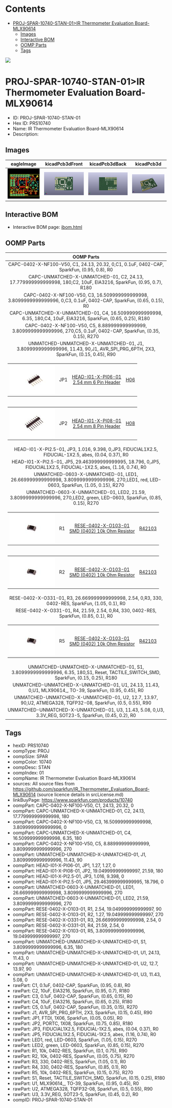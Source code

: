 



Contents
========

* [PROJ-SPAR-10740-STAN-01>IR Thermometer Evaluation Board-MLX90614](#proj-spar-10740-stan-01ir-thermometer-evaluation-board-mlx90614)
	* [Images](#images)
	* [Interactive BOM](#interactive-bom)
	* [OOMP Parts](#oomp-parts)
	* [Tags](#tags)
  
![][im]
# PROJ-SPAR-10740-STAN-01>IR Thermometer Evaluation Board-MLX90614

- ID: PROJ-SPAR-10740-STAN-01
- Hex ID: PRS10740
- Name: IR Thermometer Evaluation Board-MLX90614
- Description: 

## Images
  
  

|eagleImage|kicadPcb3dFront|kicadPcb3dBack|kicadPcb3d|
| :---: | :---: | :---: | :---: |
|[![eagleImage](eagleImage_140.png)](eagleImage_600.png)|[![kicadPcb3dFront](kicadPcb3dFront_140.png)](kicadPcb3dFront_600.png)|[![kicadPcb3dBack](kicadPcb3dBack_140.png)](kicadPcb3dBack_600.png)|[![kicadPcb3d](kicadPcb3d_140.png)](kicadPcb3d_600.png)|

## Interactive BOM

- Interactive BOM page: [ibom.html](kicad/bom/ibom.html)

## OOMP Parts
  

|OOMP Parts|
| :---: |
|CAPC-0402-X-NF100-V50, C1, 24.13, 20.32, 0,C1, 0.1uF, 0402-CAP, SparkFun, (0.95, 0.8), R0|
|CAPC-UNMATCHED-X-UNMATCHED-01, C2, 24.13, 17.779999999999998, 180,C2, 10uF, EIA3216, SparkFun, (0.95, 0.7), R180|
|CAPC-0402-X-NF100-V50, C3, 16.509999999999998, 3.8099999999999996, 0,C3, 0.1uF, 0402-CAP, SparkFun, (0.65, 0.15), R0|
|CAPC-UNMATCHED-X-UNMATCHED-01, C4, 16.509999999999998, 6.35, 180,C4, 10uF, EIA3216, SparkFun, (0.65, 0.25), R180|
|CAPC-0402-X-NF100-V50, C5, 8.889999999999999, 3.8099999999999996, 270,C5, 0.1uF, 0402-CAP, SparkFun, (0.35, 0.15), R270|
|UNMATCHED-UNMATCHED-X-UNMATCHED-01, J1, 3.8099999999999996, 11.43, 90,J1, AVR_SPI_PRG_6PTH, 2X3, SparkFun, (0.15, 0.45), R90|
|<table><tr><td>![HEAD-I01-X-PI06-01](https://raw.githubusercontent.com/oomlout/oomlout_OOMP_parts/main/HEAD-I01-X-PI06-01/image_140.jpg)</td><td> JP1</td><td>[HEAD-I01-X-PI06-01<br>2.54 mm 6 Pin Header](https://github.com/oomlout/oomlout_OOMP_parts/tree/main/HEAD-I01-X-PI06-01/)</td><td>[H06](https://github.com/oomlout/oomlout_OOMP_parts/tree/main/HEAD-I01-X-PI06-01/)</td></tr></table>|
|<table><tr><td>![HEAD-I01-X-PI08-01](https://raw.githubusercontent.com/oomlout/oomlout_OOMP_parts/main/HEAD-I01-X-PI08-01/image_140.jpg)</td><td> JP2</td><td>[HEAD-I01-X-PI08-01<br>2.54 mm 8 Pin Header](https://github.com/oomlout/oomlout_OOMP_parts/tree/main/HEAD-I01-X-PI08-01/)</td><td>[H08](https://github.com/oomlout/oomlout_OOMP_parts/tree/main/HEAD-I01-X-PI08-01/)</td></tr></table>|
|HEAD-I01-X-PI2.5-01, JP3, 1.016, 9.398, 0,JP3, FIDUCIAL1X2.5, FIDUCIAL-1X2.5, abes, (0.04, 0.37), R0|
|HEAD-I01-X-PI2.5-01, JP5, 29.463999999999995, 18.796, 0,JP5, FIDUCIAL1X2.5, FIDUCIAL-1X2.5, abes, (1.16, 0.74), R0|
|UNMATCHED-0603-X-UNMATCHED-01, LED1, 26.669999999999998, 3.8099999999999996, 270,LED1, red, LED-0603, SparkFun, (1.05, 0.15), R270|
|UNMATCHED-0603-X-UNMATCHED-01, LED2, 21.59, 3.8099999999999996, 270,LED2, green, LED-0603, SparkFun, (0.85, 0.15), R270|
|<table><tr><td>![RESE-0402-X-O103-01](https://raw.githubusercontent.com/oomlout/oomlout_OOMP_parts/main/RESE-0402-X-O103-01/image_140.jpg)</td><td> R1</td><td>[RESE-0402-X-O103-01<br>SMD (0402) 10k Ohm Resistor](https://github.com/oomlout/oomlout_OOMP_parts/tree/main/RESE-0402-X-O103-01/)</td><td>[R42103](https://github.com/oomlout/oomlout_OOMP_parts/tree/main/RESE-0402-X-O103-01/)</td></tr></table>|
|<table><tr><td>![RESE-0402-X-O103-01](https://raw.githubusercontent.com/oomlout/oomlout_OOMP_parts/main/RESE-0402-X-O103-01/image_140.jpg)</td><td> R2</td><td>[RESE-0402-X-O103-01<br>SMD (0402) 10k Ohm Resistor](https://github.com/oomlout/oomlout_OOMP_parts/tree/main/RESE-0402-X-O103-01/)</td><td>[R42103](https://github.com/oomlout/oomlout_OOMP_parts/tree/main/RESE-0402-X-O103-01/)</td></tr></table>|
|RESE-0402-X-O331-01, R3, 26.669999999999998, 2.54, 0,R3, 330, 0402-RES, SparkFun, (1.05, 0.1), R0|
|RESE-0402-X-O331-01, R4, 21.59, 2.54, 0,R4, 330, 0402-RES, SparkFun, (0.85, 0.1), R0|
|<table><tr><td>![RESE-0402-X-O103-01](https://raw.githubusercontent.com/oomlout/oomlout_OOMP_parts/main/RESE-0402-X-O103-01/image_140.jpg)</td><td> R5</td><td>[RESE-0402-X-O103-01<br>SMD (0402) 10k Ohm Resistor](https://github.com/oomlout/oomlout_OOMP_parts/tree/main/RESE-0402-X-O103-01/)</td><td>[R42103](https://github.com/oomlout/oomlout_OOMP_parts/tree/main/RESE-0402-X-O103-01/)</td></tr></table>|
|UNMATCHED-UNMATCHED-X-UNMATCHED-01, S1, 3.8099999999999996, 6.35, 180,S1, Reset, TACTILE_SWITCH_SMD, SparkFun, (0.15, 0.25), R180|
|UNMATCHED-UNMATCHED-X-UNMATCHED-01, U1, 24.13, 11.43, 0,U1, MLX90614_, TO-39, SparkFun, (0.95, 0.45), R0|
|UNMATCHED-UNMATCHED-X-UNMATCHED-01, U2, 12.7, 13.97, 90,U2, ATMEGA328, TQFP32-08, SparkFun, (0.5, 0.55), R90|
|UNMATCHED-UNMATCHED-X-UNMATCHED-01, U3, 11.43, 5.08, 0,U3, 3.3V_REG, SOT23-5, SparkFun, (0.45, 0.2), R0|

## Tags

- hexID: PRS10740
- oompType: PROJ
- oompSize: SPAR
- oompColor: 10740
- oompDesc: STAN
- oompIndex: 01
- oompName: IR Thermometer Evaluation Board-MLX90614
- sources: All source files from https://github.com/sparkfun/IR_Thermometer_Evaluation_Board-MLX90614 (source licence details in srcLicense.md)
- linkBuyPage: https://www.sparkfun.com/products/10740
- oompPart: CAPC-0402-X-NF100-V50, C1, 24.13, 20.32, 0
- oompPart: CAPC-UNMATCHED-X-UNMATCHED-01, C2, 24.13, 17.779999999999998, 180
- oompPart: CAPC-0402-X-NF100-V50, C3, 16.509999999999998, 3.8099999999999996, 0
- oompPart: CAPC-UNMATCHED-X-UNMATCHED-01, C4, 16.509999999999998, 6.35, 180
- oompPart: CAPC-0402-X-NF100-V50, C5, 8.889999999999999, 3.8099999999999996, 270
- oompPart: UNMATCHED-UNMATCHED-X-UNMATCHED-01, J1, 3.8099999999999996, 11.43, 90
- oompPart: HEAD-I01-X-PI06-01, JP1, 1.27, 1.27, 0
- oompPart: HEAD-I01-X-PI08-01, JP2, 19.049999999999997, 21.59, 180
- oompPart: HEAD-I01-X-PI2.5-01, JP3, 1.016, 9.398, 0
- oompPart: HEAD-I01-X-PI2.5-01, JP5, 29.463999999999995, 18.796, 0
- oompPart: UNMATCHED-0603-X-UNMATCHED-01, LED1, 26.669999999999998, 3.8099999999999996, 270
- oompPart: UNMATCHED-0603-X-UNMATCHED-01, LED2, 21.59, 3.8099999999999996, 270
- oompPart: RESE-0402-X-O103-01, R1, 2.54, 19.049999999999997, 90
- oompPart: RESE-0402-X-O103-01, R2, 1.27, 19.049999999999997, 270
- oompPart: RESE-0402-X-O331-01, R3, 26.669999999999998, 2.54, 0
- oompPart: RESE-0402-X-O331-01, R4, 21.59, 2.54, 0
- oompPart: RESE-0402-X-O103-01, R5, 3.8099999999999996, 19.049999999999997, 270
- oompPart: UNMATCHED-UNMATCHED-X-UNMATCHED-01, S1, 3.8099999999999996, 6.35, 180
- oompPart: UNMATCHED-UNMATCHED-X-UNMATCHED-01, U1, 24.13, 11.43, 0
- oompPart: UNMATCHED-UNMATCHED-X-UNMATCHED-01, U2, 12.7, 13.97, 90
- oompPart: UNMATCHED-UNMATCHED-X-UNMATCHED-01, U3, 11.43, 5.08, 0
- rawPart: C1, 0.1uF, 0402-CAP, SparkFun, (0.95, 0.8), R0
- rawPart: C2, 10uF, EIA3216, SparkFun, (0.95, 0.7), R180
- rawPart: C3, 0.1uF, 0402-CAP, SparkFun, (0.65, 0.15), R0
- rawPart: C4, 10uF, EIA3216, SparkFun, (0.65, 0.25), R180
- rawPart: C5, 0.1uF, 0402-CAP, SparkFun, (0.35, 0.15), R270
- rawPart: J1, AVR_SPI_PRG_6PTH, 2X3, SparkFun, (0.15, 0.45), R90
- rawPart: JP1, FTDI, 1X06, SparkFun, (0.05, 0.05), R0
- rawPart: JP2, PORTC, 1X08, SparkFun, (0.75, 0.85), R180
- rawPart: JP3, FIDUCIAL1X2.5, FIDUCIAL-1X2.5, abes, (0.04, 0.37), R0
- rawPart: JP5, FIDUCIAL1X2.5, FIDUCIAL-1X2.5, abes, (1.16, 0.74), R0
- rawPart: LED1, red, LED-0603, SparkFun, (1.05, 0.15), R270
- rawPart: LED2, green, LED-0603, SparkFun, (0.85, 0.15), R270
- rawPart: R1, 10k, 0402-RES, SparkFun, (0.1, 0.75), R90
- rawPart: R2, 10k, 0402-RES, SparkFun, (0.05, 0.75), R270
- rawPart: R3, 330, 0402-RES, SparkFun, (1.05, 0.1), R0
- rawPart: R4, 330, 0402-RES, SparkFun, (0.85, 0.1), R0
- rawPart: R5, 10k, 0402-RES, SparkFun, (0.15, 0.75), R270
- rawPart: S1, Reset, TACTILE_SWITCH_SMD, SparkFun, (0.15, 0.25), R180
- rawPart: U1, MLX90614_, TO-39, SparkFun, (0.95, 0.45), R0
- rawPart: U2, ATMEGA328, TQFP32-08, SparkFun, (0.5, 0.55), R90
- rawPart: U3, 3.3V_REG, SOT23-5, SparkFun, (0.45, 0.2), R0
- oompID: PROJ-SPAR-10740-STAN-01



[im]: kicadPcb3d_450.png
